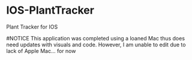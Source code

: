 # IOS-PlantTracker
Plant Tracker for IOS


#NOTICE
This application was completed using a loaned Mac thus does need updates with visuals and code. However, I am unable to edit due to lack of Apple Mac... for now
